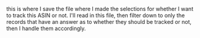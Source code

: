 this is where I save the file where I made the selections for whether I want to track this ASIN or not. I'll read in this file, then filter down to only the records that have an answer as to whether they should be tracked or not, then I handle them accordingly.